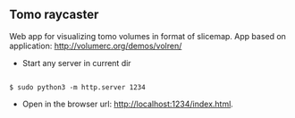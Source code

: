 ## Tomo raycaster
Web app for visualizing tomo volumes in format of slicemap.
App based on application: http://volumerc.org/demos/volren/

* Start any server in current dir

```

$ sudo python3 -m http.server 1234

```

* Open in the browser url:         [http://localhost:1234/index.html](http://localhost:1234/index.html).
